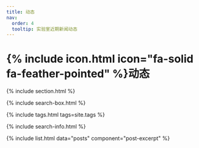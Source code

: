 ```yaml
---
title: 动态
nav:
  order: 4
  tooltip: 实验室近期新闻动态
---
```


# {% include icon.html icon="fa-solid fa-feather-pointed" %}动态

{% include section.html %}

{% include search-box.html %}

{% include tags.html tags=site.tags %}

{% include search-info.html %}

{% include list.html data="posts" component="post-excerpt" %}
